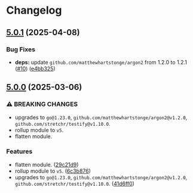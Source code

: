 # Changelog

## [5.0.1](https://github.com/matthewhartstonge/hasher/compare/v5.0.0...v5.0.1) (2025-04-08)


### Bug Fixes

* **deps:** update `github.com/matthewhartstonge/argon2` from 1.2.0 to 1.2.1 ([#10](https://github.com/matthewhartstonge/hasher/issues/10)) ([e4bb325](https://github.com/matthewhartstonge/hasher/commit/e4bb325bb3ca0101d7a3db4d81940d08078ed015))

## [5.0.0](https://github.com/matthewhartstonge/hasher/compare/v4.18.0...v5.0.0) (2025-03-06)


### ⚠ BREAKING CHANGES

* upgrades to `go@1.23.0`, `github.com/matthewhartstonge/argon2@v1.2.0`, `github.com/stretchr/testify@v1.10.0`.
* rollup module to `v5`.
* flatten module.

### Features

* flatten module. ([29c21d9](https://github.com/matthewhartstonge/hasher/commit/29c21d943f96ee42e455096668c1c762f1c69a6d))
* rollup module to `v5`. ([6c3b876](https://github.com/matthewhartstonge/hasher/commit/6c3b87645cd08f216324a5be8b6898c25e2fe1a6))
* upgrades to `go@1.23.0`, `github.com/matthewhartstonge/argon2@v1.2.0`, `github.com/stretchr/testify@v1.10.0`. ([41d6ff0](https://github.com/matthewhartstonge/hasher/commit/41d6ff01539837314ea24a6aaca2107e78659c31))
